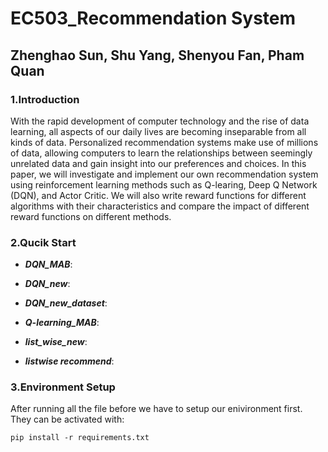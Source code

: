  # EC503_Recommendation System

 ## Zhenghao Sun, Shu Yang, Shenyou Fan, Pham Quan

 ### 1.Introduction
With the rapid development of computer technology and the rise of data learning, all aspects of our daily lives are becoming inseparable from all kinds of
data. Personalized recommendation systems make use of millions of data, allowing computers to learn the relationships between seemingly unrelated data and
gain insight into our preferences and choices. In this paper, we will investigate and implement our own recommendation system using reinforcement learning
methods such as Q-learing, Deep Q Network (DQN), and Actor Critic. We will also write reward functions for different algorithms with their characteristics
and compare the impact of different reward functions on different methods.

 ### 2.Qucik Start
 - ***DQN_MAB***:  

 - ***DQN_new***:   

 - ***DQN_new_dataset***:  

 - ***Q-learning_MAB***:  

 - ***list_wise_new***:  

 - ***listwise recommend***:  


 ### 3.Environment Setup
After running all the file before we have to setup our enivironment first. They can be activated with:

```
pip install -r requirements.txt
```
